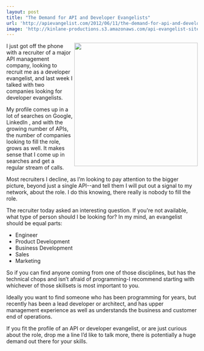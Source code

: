 ```yaml
---
layout: post
title: "The Demand for API and Developer Evangelists"
url: 'http://apievangelist.com/2012/06/11/the-demand-for-api-and-developer-evangelists/'
image: 'http://kinlane-productions.s3.amazonaws.com/api-evangelist-site/blog/Tag-Cloud-API-Developer-Evangelist.png'
---
```


<img class="c1" src="http://kinlane-productions.s3.amazonaws.com/api-evangelist/Tag-Cloud-API-Developer-Evangelist.png" alt="" width="325" align="right" />

I just got off the phone with a recruiter of a major API management company, looking to recruit me as a developer evangelist, and last week I talked with two companies looking for developer evangelists.

My profile comes up in a lot of searches on Google, LinkedIn , and with the growing number of APIs, the number of companies looking to fill the role, grows as well. It makes sense that I come up in searches and get a regular stream of calls.

Most recruiters I decline, as I’m looking to pay attention to the bigger picture, beyond just a single API--and tell them I will put out a signal to my network, about the role. I do this knowing, there really is nobody to fill the role.

The recruiter today asked an interesting question. If you're not available, what type of person should I be looking for? In my mind, an evangelist should be equal parts:

  * Engineer
  * Product Development
  * Business Development
  * Sales
  * Marketing

So if you can find anyone coming from one of those disciplines, but has the technical chops and isn’t afraid of programming-I recommend starting with whichever of those skillsets is most important to you.

Ideally you want to find someone who has been programming for years, but recently has been a lead developer or architect, and has upper management experience as well as understands the business and customer end of operations.

If you fit the profile of an API or developer evangelist, or are just curious about the role, drop me a line I’d like to talk more, there is potentially a huge demand out there for your skills.